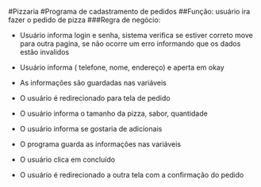  ﻿#Pizzaria
 #Programa de cadastramento de pedidos
 ##Função: usuário ira fazer o pedido de pizza
 ###Regra de negócio: 
 * Usuário informa login e senha, sistema verifica se estiver correto move para outra pagina, se não ocorre um erro informando que os dados estão invalidos

 * Usuário informa ( telefone, nome, endereço) e aperta em okay
 
 * As informações são guardadas nas variáveis 

 * O usuário é redirecionado para tela de pedido

 * O usuário informa o tamanho da pizza, sabor, quantidade

 * O usuário informa se gostaria de adicionais

 * O programa guarda as informações nas variáveis 

 * O usuário clica em concluído 

 * O usuário é redirecionado a outra tela com a confirmação do pedido
